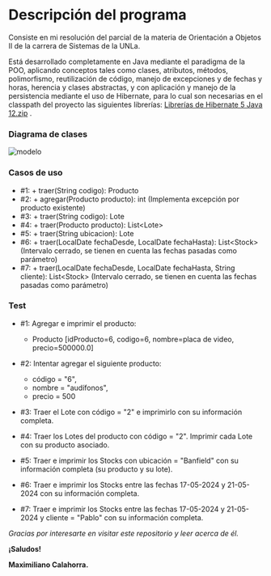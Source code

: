 # Descripción del programa

Consiste en mi resolución del parcial de la materia de Orientación a Objetos II de la carrera de Sistemas de la UNLa.

Está desarrollado completamente en Java mediante el paradigma de la POO, aplicando conceptos tales como clases, atributos, métodos, polimorfismo, reutilización de código, manejo de excepciones y de fechas y horas, herencia y clases abstractas, y con aplicación y manejo de la persistencia mediante el uso de Hibernate, para lo cual son necesarias en el classpath del proyecto las siguientes librerías: [Librerías de Hibernate 5 Java 12.zip](https://github.com/user-attachments/files/16564366/Librerias.de.Hibernate.5.Java.12.zip)
.

### Diagrama de clases
![modelo](https://github.com/MaximilianoCalahorra/parcial-OO2/assets/152804837/f4d457e4-b403-46f1-bbf2-41a7039dba64)

### Casos de uso
- #1: + traer(String codigo): Producto
- #2: + agregar(Producto producto): int (Implementa excepción por producto existente)
- #3: + traer(String codigo): Lote
- #4: + traer(Producto producto): List\<Lote>
- #5: + traer(String ubicacion): Lote
- #6: + traer(LocalDate fechaDesde, LocalDate fechaHasta): List\<Stock> (Intervalo cerrado, se tienen en cuenta las fechas pasadas como parámetro)
- #7: + traer(LocalDate fechaDesde, LocalDate fechaHasta, String cliente): List\<Stock> (Intervalo cerrado, se tienen en cuenta las fechas pasadas como parámetro)

### Test
- #1: Agregar e imprimir el producto:
  - Producto [idProducto=6, codigo=6, nombre=placa de video, precio=500000.0]

- #2: Intentar agregar el siguiente producto:
  - código = "6",
  - nombre = "audífonos",
  - precio = 500

- #3: Traer el Lote con código = "2" e imprimirlo con su información completa.
- #4: Traer los Lotes del producto con código = "2". Imprimir cada Lote con  su producto asociado.
- #5: Traer e imprimir los Stocks con ubicación = "Banfield" con su información completa (su producto y su lote).
- #6: Traer e imprimir los Stocks entre las fechas 17-05-2024 y 21-05-2024 con su información completa.
- #7: Traer e imprimir los Stocks entre las fechas 17-05-2024 y 21-05-2024 y cliente = "Pablo" con su información completa.

*Gracias por interesarte en visitar este repositorio y leer acerca de él.*

**¡Saludos!**

**Maximiliano Calahorra.**
